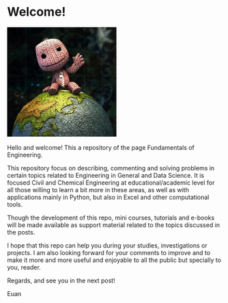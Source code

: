 # Welcome!
![Hello](img/hello_world.jpeg)

Hello and welcome! This a repository of the page Fundamentals of Engineering.

This repository focus on describing, commenting and solving problems in certain topics related to Engineering in General and Data Science. It is focused Civil and Chemical Engineering at educational/academic level for all those willing to learn a bit more in these areas, as well as with applications mainly in Python, but also in Excel and other computational tools.

Though the development of this repo, mini courses, tutorials and e-books will be made available as support material related to the topics discussed in the posts.

I hope that this repo can help you during your studies, investigations or projects. I am also looking forward for your comments to improve and to make it more and more useful and enjoyable to all the public but specially to you, reader.

Regards, and see you in the next post!

Euan


